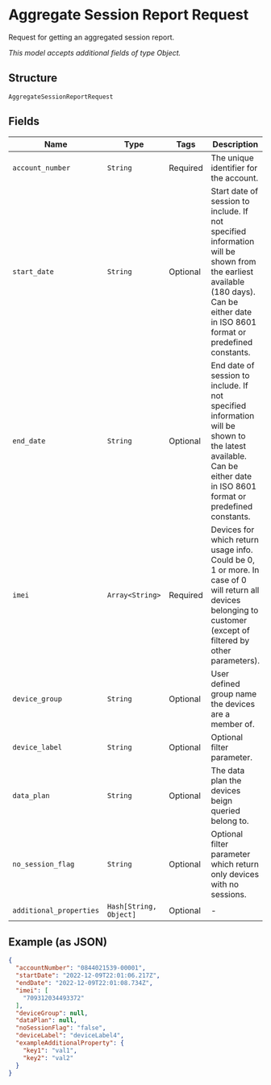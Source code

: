 
# Aggregate Session Report Request

Request for getting an aggregated session report.

*This model accepts additional fields of type Object.*

## Structure

`AggregateSessionReportRequest`

## Fields

| Name | Type | Tags | Description |
|  --- | --- | --- | --- |
| `account_number` | `String` | Required | The unique identifier for the account. |
| `start_date` | `String` | Optional | Start date of session to include. If not specified  information will be shown from the earliest available (180 days). Can be either date in ISO 8601 format or predefined constants. |
| `end_date` | `String` | Optional | End date of session to include. If not specified  information will be shown to the latest available. Can be either date in ISO 8601 format or predefined constants. |
| `imei` | `Array<String>` | Required | Devices for which return usage info. Could be 0, 1 or more. In case of 0 will return all devices belonging to customer (except of filtered by other parameters). |
| `device_group` | `String` | Optional | User defined group name the devices are a member of. |
| `device_label` | `String` | Optional | Optional filter parameter. |
| `data_plan` | `String` | Optional | The data plan the devices beign queried belong to. |
| `no_session_flag` | `String` | Optional | Optional filter parameter which return only devices with no sessions. |
| `additional_properties` | `Hash[String, Object]` | Optional | - |

## Example (as JSON)

```json
{
  "accountNumber": "0844021539-00001",
  "startDate": "2022-12-09T22:01:06.217Z",
  "endDate": "2022-12-09T22:01:08.734Z",
  "imei": [
    "709312034493372"
  ],
  "deviceGroup": null,
  "dataPlan": null,
  "noSessionFlag": "false",
  "deviceLabel": "deviceLabel4",
  "exampleAdditionalProperty": {
    "key1": "val1",
    "key2": "val2"
  }
}
```

